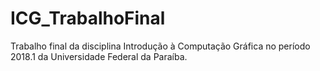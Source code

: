 # ICG_TrabalhoFinal
Trabalho final da disciplina Introdução à Computação Gráfica no período 2018.1 da Universidade Federal da Paraíba.
